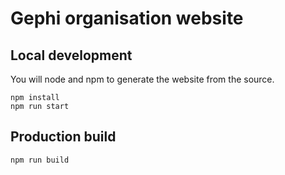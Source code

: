 # Gephi organisation website

## Local development

You will node and npm to generate the website from the source.

```
npm install
npm run start
```

## Production build

```
npm run build
```

